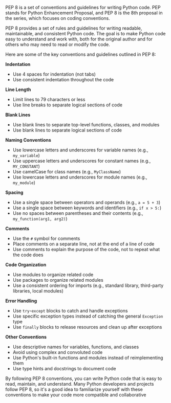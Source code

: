 
PEP 8 is a set of conventions and guidelines for writing Python code. PEP stands for Python Enhancement Proposal, and PEP 8 is the 8th proposal in the series, which focuses on coding conventions.

PEP 8 provides a set of rules and guidelines for writing readable, maintainable, and consistent Python code. The goal is to make Python code easy to understand and work with, both for the original author and for others who may need to read or modify the code.

Here are some of the key conventions and guidelines outlined in PEP 8:

**Indentation**

- Use 4 spaces for indentation (not tabs)
- Use consistent indentation throughout the code

**Line Length**

- Limit lines to 79 characters or less
- Use line breaks to separate logical sections of code

**Blank Lines**

- Use blank lines to separate top-level functions, classes, and modules
- Use blank lines to separate logical sections of code

**Naming Conventions**

- Use lowercase letters and underscores for variable names (e.g., `my_variable`)
- Use uppercase letters and underscores for constant names (e.g., `MY_CONSTANT`)
- Use camelCase for class names (e.g., `MyClassName`)
- Use lowercase letters and underscores for module names (e.g., `my_module`)

**Spacing**

- Use a single space between operators and operands (e.g., `a = 5 + 3`)
- Use a single space between keywords and identifiers (e.g., `if x > 5:`)
- Use no spaces between parentheses and their contents (e.g., `my_function(arg1, arg2)`)

**Comments**

- Use the `#` symbol for comments
- Place comments on a separate line, not at the end of a line of code
- Use comments to explain the purpose of the code, not to repeat what the code does

**Code Organization**

- Use modules to organize related code
- Use packages to organize related modules
- Use a consistent ordering for imports (e.g., standard library, third-party libraries, local modules)

**Error Handling**

- Use `try`-`except` blocks to catch and handle exceptions
- Use specific exception types instead of catching the general `Exception` type
- Use `finally` blocks to release resources and clean up after exceptions

**Other Conventions**

- Use descriptive names for variables, functions, and classes
- Avoid using complex and convoluted code
- Use Python's built-in functions and modules instead of reimplementing them
- Use type hints and docstrings to document code

By following PEP 8 conventions, you can write Python code that is easy to read, maintain, and understand. Many Python developers and projects follow PEP 8, so it's a good idea to familiarize yourself with these conventions to make your code more compatible and collaborative